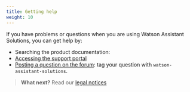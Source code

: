 ```yaml
---
title: Getting help
weight: 10
---
```

If you have problems or questions when you are using Watson Assistant Solutions, you can get help by:

- Searching the product documentation:
- [Accessing the support portal](https://www.ibm.com/mysupport/s/topic/0TO500000002aQvGAI/watson-assistant-solutions?language=en_US&t=1532958100517)
- [Posting a question on the forum](https://stackoverflow.com/questions/tagged/watson-assistant-solutions): tag your question with `watson-assistant-solutions`.

> **What next?** Read our [legal notices]({{site.baseurl}}/legal/terms-of-use)
